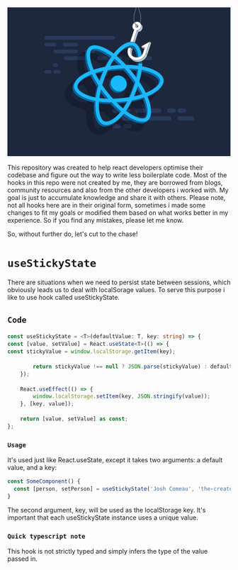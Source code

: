 <img src="/assets/main.jpeg" width="1920px"/>

This repository was created to help react developers optimise their codebase and figure out the way to write less boilerplate code. Most of the hooks in this repo were not created by me, they are borrowed from blogs, community resources and also from the other developers i worked with. My goal is just to accumulate knowledge and share it with others. Please note, not all hooks here are in their original form,  sometimes i made some changes to fit my goals or modified them based on what works better in my experience. So if you find any mistakes, please let me know.

So, without further do, let's cut to the chase!

# `useStickyState`

There are situations when we need to persist state between sessions, which obviously leads us to deal with localSorage values. To serve this purpose i like to use hook called useStickyState.

## `Code`

```typescript
const useStickyState = <T>(defaultValue: T, key: string) => {
const [value, setValue] = React.useState<T>(() => {
const stickyValue = window.localStorage.getItem(key);

        return stickyValue !== null ? JSON.parse(stickyValue) : defaultValue;
    });

    React.useEffect(() => {
        window.localStorage.setItem(key, JSON.stringify(value));
    }, [key, value]);

    return [value, setValue] as const;
};
```
### `Usage`

It's used just like React.useState, except it takes two arguments: a default value, and a key:

```javascript
const SomeComponent() {
  const [person, setPerson] = useStickyState('Josh Comeau', 'the-creator-of-this-hook');
}
```

The second argument, key, will be used as the localStorage key. It's important that each useStickyState instance uses a unique value.

### `Quick typescript note`
This hook is not strictly typed and simply infers the type of the value passed in.
